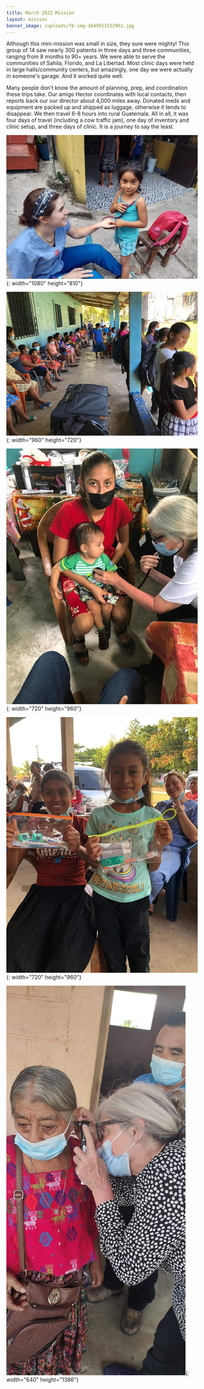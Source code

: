 ```yaml
---
title: March 2022 Mission
layout: mission
banner_image: /uploads/fb-img-1649911512962.jpg
---
```


Although this mini-mission was small in size, they sure were mighty\! This group of 14 saw nearly 300 patients in three days and three communities, ranging from 8 months to 90+ years. We were able to serve the communities of Sahila, Florido, and La Libertad. Most clinic days were held in large halls/community centers, but amazingly, one day we were actually in someone's garage. And it worked quite well.&nbsp;

Many people don't know the amount of planning, prep, and coordination these trips take. Our amigo Hector coordinates with local contacts, then reports back our our director about 4,000 miles away. Donated meds and equipment are packed up and shipped as luggage, otherwise it tends to disappear. We then travel 6-8 hours into rural Guatemala. All in all, it was four days of travel (including a cow traffic jam), one day of inventory and clinic setup, and three days of clinic. It is a journey to say the least.

![](/uploads/fb-img-1649912605155.jpg){: width="1080" height="810"}

![](/uploads/fb-img-1649912559823.jpg){: width="960" height="720"}

![](/uploads/fb-img-1649912519907.jpg){: width="720" height="960"}

![](/uploads/fb-img-1649912524530.jpg){: width="720" height="960"}

![](/uploads/fb-img-1649912507565.jpg){: width="640" height="1386"}
